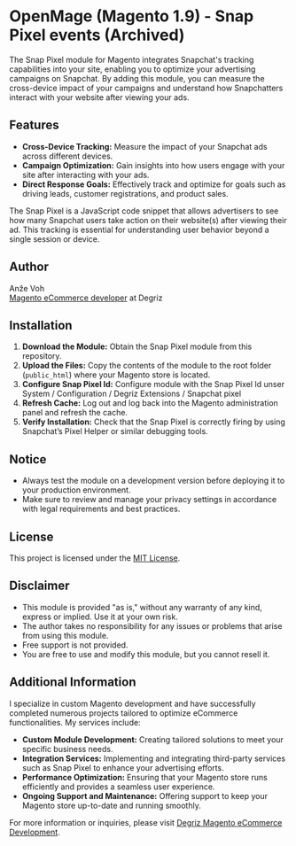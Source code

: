 # OpenMage (Magento 1.9) - Snap Pixel events (Archived)

The Snap Pixel module for Magento integrates Snapchat's tracking capabilities into your site, enabling you to optimize your advertising campaigns on Snapchat. By adding this module, you can measure the cross-device impact of your campaigns and understand how Snapchatters interact with your website after viewing your ads.

## Features
- **Cross-Device Tracking:** Measure the impact of your Snapchat ads across different devices.
- **Campaign Optimization:** Gain insights into how users engage with your site after interacting with your ads.
- **Direct Response Goals:** Effectively track and optimize for goals such as driving leads, customer registrations, and product sales.

The Snap Pixel is a JavaScript code snippet that allows advertisers to see how many Snapchat users take action on their website(s) after viewing their ad. This tracking is essential for understanding user behavior beyond a single session or device.

## Author
Anže Voh  
[Magento eCommerce developer](https://www.degriz.net/) at Degriz

## Installation

1. **Download the Module:** Obtain the Snap Pixel module from this repository.
2. **Upload the Files:** Copy the contents of the module to the root folder (`public_html`) where your Magento store is located.
3. **Configure Snap Pixel Id:** Configure module with the Snap Pixel Id unser System / Configuration / Degriz Extensions / Snapchat pixel
4. **Refresh Cache:** Log out and log back into the Magento administration panel and refresh the cache.
5. **Verify Installation:** Check that the Snap Pixel is correctly firing by using Snapchat’s Pixel Helper or similar debugging tools.

## Notice

- Always test the module on a development version before deploying it to your production environment.
- Make sure to review and manage your privacy settings in accordance with legal requirements and best practices.

## License

This project is licensed under the [MIT License](LICENSE).

## Disclaimer

- This module is provided "as is," without any warranty of any kind, express or implied. Use it at your own risk.
- The author takes no responsibility for any issues or problems that arise from using this module.
- Free support is not provided.
- You are free to use and modify this module, but you cannot resell it.

## Additional Information

I specialize in custom Magento development and have successfully completed numerous projects tailored to optimize eCommerce functionalities. My services include:

- **Custom Module Development:** Creating tailored solutions to meet your specific business needs.
- **Integration Services:** Implementing and integrating third-party services such as Snap Pixel to enhance your advertising efforts.
- **Performance Optimization:** Ensuring that your Magento store runs efficiently and provides a seamless user experience.
- **Ongoing Support and Maintenance:** Offering support to keep your Magento store up-to-date and running smoothly.

For more information or inquiries, please visit [Degriz Magento eCommerce Development](https://www.degriz.net/).
